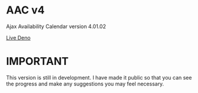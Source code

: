 # AAC v4

Ajax Availability Calendar version 4.01.02

<a href="https://version4.ajaxavailabilitycalendar.com/dev/v4.01.02/">Live Deno</a>

# IMPORTANT

This version is still in development. I have made it public so that you can see the progress and make any suggestions you may feel necessary.

